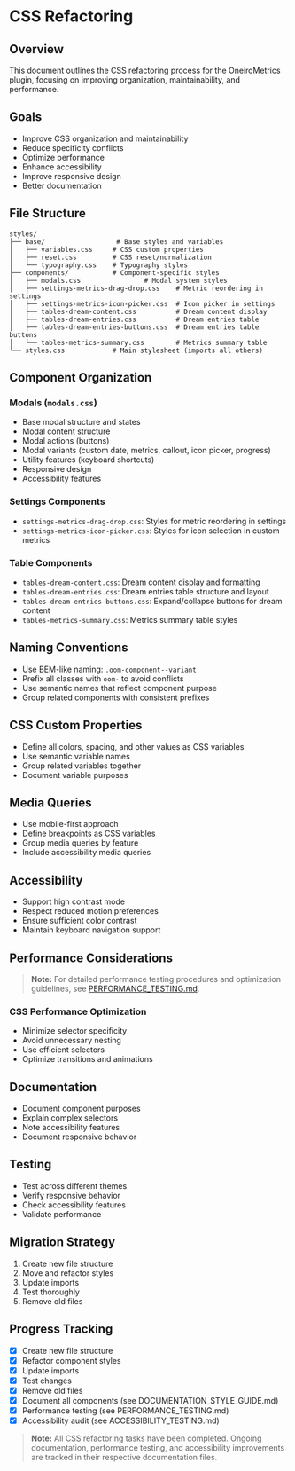 # CSS Refactoring

## Overview
This document outlines the CSS refactoring process for the OneiroMetrics plugin, focusing on improving organization, maintainability, and performance.

## Goals
- Improve CSS organization and maintainability
- Reduce specificity conflicts
- Optimize performance
- Enhance accessibility
- Improve responsive design
- Better documentation

## File Structure
```
styles/
├── base/                  # Base styles and variables
│   ├── variables.css     # CSS custom properties
│   ├── reset.css         # CSS reset/normalization
│   └── typography.css    # Typography styles
├── components/           # Component-specific styles
│   ├── modals.css                # Modal system styles
│   ├── settings-metrics-drag-drop.css    # Metric reordering in settings
│   ├── settings-metrics-icon-picker.css  # Icon picker in settings
│   ├── tables-dream-content.css          # Dream content display
│   ├── tables-dream-entries.css          # Dream entries table
│   ├── tables-dream-entries-buttons.css  # Dream entries table buttons
│   └── tables-metrics-summary.css        # Metrics summary table
└── styles.css            # Main stylesheet (imports all others)
```

## Component Organization

### Modals (`modals.css`)
- Base modal structure and states
- Modal content structure
- Modal actions (buttons)
- Modal variants (custom date, metrics, callout, icon picker, progress)
- Utility features (keyboard shortcuts)
- Responsive design
- Accessibility features

### Settings Components
- `settings-metrics-drag-drop.css`: Styles for metric reordering in settings
- `settings-metrics-icon-picker.css`: Styles for icon selection in custom metrics

### Table Components
- `tables-dream-content.css`: Dream content display and formatting
- `tables-dream-entries.css`: Dream entries table structure and layout
- `tables-dream-entries-buttons.css`: Expand/collapse buttons for dream content
- `tables-metrics-summary.css`: Metrics summary table styles

## Naming Conventions
- Use BEM-like naming: `.oom-component--variant`
- Prefix all classes with `oom-` to avoid conflicts
- Use semantic names that reflect component purpose
- Group related components with consistent prefixes

## CSS Custom Properties
- Define all colors, spacing, and other values as CSS variables
- Use semantic variable names
- Group related variables together
- Document variable purposes

## Media Queries
- Use mobile-first approach
- Define breakpoints as CSS variables
- Group media queries by feature
- Include accessibility media queries

## Accessibility
- Support high contrast mode
- Respect reduced motion preferences
- Ensure sufficient color contrast
- Maintain keyboard navigation support

## Performance Considerations

> **Note:** For detailed performance testing procedures and optimization guidelines, see [PERFORMANCE_TESTING.md](PERFORMANCE_TESTING.md).

### CSS Performance Optimization
- Minimize selector specificity
- Avoid unnecessary nesting
- Use efficient selectors
- Optimize transitions and animations

## Documentation
- Document component purposes
- Explain complex selectors
- Note accessibility features
- Document responsive behavior

## Testing
- Test across different themes
- Verify responsive behavior
- Check accessibility features
- Validate performance

## Migration Strategy
1. Create new file structure
2. Move and refactor styles
3. Update imports
4. Test thoroughly
5. Remove old files

## Progress Tracking
- [x] Create new file structure
- [x] Refactor component styles
- [x] Update imports
- [x] Test changes
- [x] Remove old files
- [x] Document all components (see DOCUMENTATION_STYLE_GUIDE.md)
- [x] Performance testing (see PERFORMANCE_TESTING.md)
- [x] Accessibility audit (see ACCESSIBILITY_TESTING.md)

> **Note:** All CSS refactoring tasks have been completed. Ongoing documentation, performance testing, and accessibility improvements are tracked in their respective documentation files. 